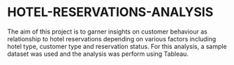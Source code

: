 # HOTEL-RESERVATIONS-ANALYSIS

The aim of this project is to garner insights on customer behaviour as relationship to hotel reservations depending on various factors including hotel type, customer type and reservation status. For this analysis, a sample dataset was used and the analysis was perform using Tableau.


